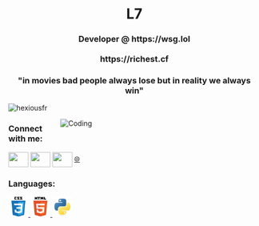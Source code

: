 <h1 align="center">L7</h1>
<h3 align="center">Developer @ https://wsg.lol <br>
  <br>
  https://richest.cf
<h3 align="center">"in movies bad people always lose but in reality we always win"</h3>


<p align="left"> <img src="https://komarev.com/ghpvc/?username=hexiousfr&label=Profile%20views&color=0e75b6&style=brightgreen" alt="hexiousfr" /> </p>

 <img align="right" alt="Coding" width="400" src="https://media.discordapp.net/attachments/1014378543871950939/1021974276473110618/36.gif?width=400&height=212">


<h3 align="left">Connect with me:</h3>
<p align="left">
<a href="https://github.com/HexiousFR" target="blank"><img align="center" src="https://cdn.jsdelivr.net/npm/simple-icons@3.0.1/icons/github.svg" alt="" height="30" width="40" /></a>
<a href="https://discord.gg/goon" target="blank"><img align="center" src="https://cdn.jsdelivr.net/npm/simple-icons@3.0.1/icons/discord.svg" alt="" height="30" width="40" /></a>
<a href="https://instagram.com/l7alwayslol" target="blank"><img align="center" src="https://cdn.jsdelivr.net/npm/simple-icons@3.0.1/icons/instagram.svg" alt="" height="30" width="40" /></a>
<a href="https://cupids.lol/L7" target="blank">🌐<alt="" height="30" width="40" /></a>
</p>

<h3 align="left">Languages:</h3>
<p align="left"> <a href="https://www.w3schools.com/css/" target="_blank" rel="noreferrer"> <img src="https://raw.githubusercontent.com/devicons/devicon/master/icons/css3/css3-original-wordmark.svg" alt="css3" width="40" height="40"/> </a> <a href="https://www.w3.org/html/" target="_blank" rel="noreferrer"> <img src="https://raw.githubusercontent.com/devicons/devicon/master/icons/html5/html5-original-wordmark.svg" alt="html5" width="40" height="40"/> </a> <a href="https://www.python.org" target="_blank" rel="noreferrer"> <img src="https://raw.githubusercontent.com/devicons/devicon/master/icons/python/python-original.svg" alt="python" width="40" height="40"/> </a> </p>
<br>

